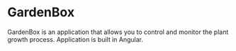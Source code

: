 # GardenBox

GardenBox is an application that allows you to control and monitor the plant growth process. Application is built in Angular.
